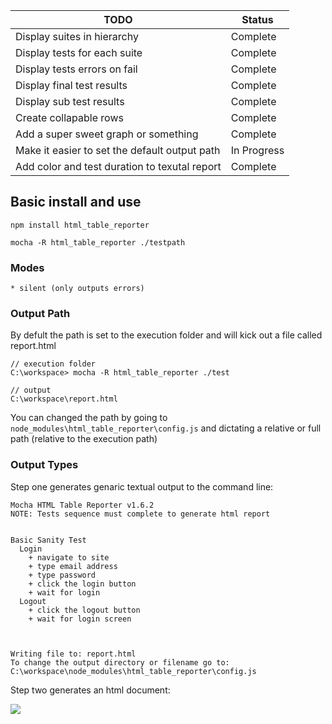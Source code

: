 |TODO											    |Status   	|
| ------------------------------------------------- | --------- |
|Display suites in hierarchy              		    |Complete 	|
|Display tests for each suite             		    |Complete 	|
|Display tests errors on fail             		    |Complete 	|
|Display final test results                         |Complete 	|
|Display sub test results                 		    |Complete 	|
|Create collapable rows                   		    |Complete 	|
|Add a super sweet graph or something    		    |Complete	|
|Make it easier to set the default output path 	    |In Progress|
|Add color and test duration to texutal report 	    |Complete   |


## Basic install and use
```
npm install html_table_reporter

mocha -R html_table_reporter ./testpath
```

### Modes
    * silent (only outputs errors)


### Output Path

By defult the path is set to the execution folder and will kick out a file called report.html
```
// execution folder
C:\workspace> mocha -R html_table_reporter ./test

// output
C:\workspace\report.html
```
You can changed the path by going to `node_modules\html_table_reporter\config.js` and dictating a relative or full path (relative to the execution path)


### Output Types
Step one generates genaric textual output to the command line:
```
Mocha HTML Table Reporter v1.6.2
NOTE: Tests sequence must complete to generate html report


Basic Sanity Test
  Login
    + navigate to site
    + type email address
    + type password
    + click the login button
    + wait for login
  Logout
    + click the logout button
    + wait for login screen



Writing file to: report.html
To change the output directory or filename go to: C:\workspace\node_modules\html_table_reporter\config.js

```

Step two generates an html document:

![](http://i1343.photobucket.com/albums/o790/Benjamin_Pratt/Untitled_zpsfd5ab49c.png)
